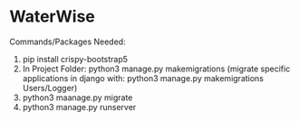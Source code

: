 # WaterWise
Commands/Packages Needed:
1. pip install crispy-bootstrap5
2. In Project Folder: python3 manage.py makemigrations (migrate specific applications in django with: python3 manage.py makemigrations Users/Logger)
3. python3 maanage.py migrate
4. python3 manage.py runserver
